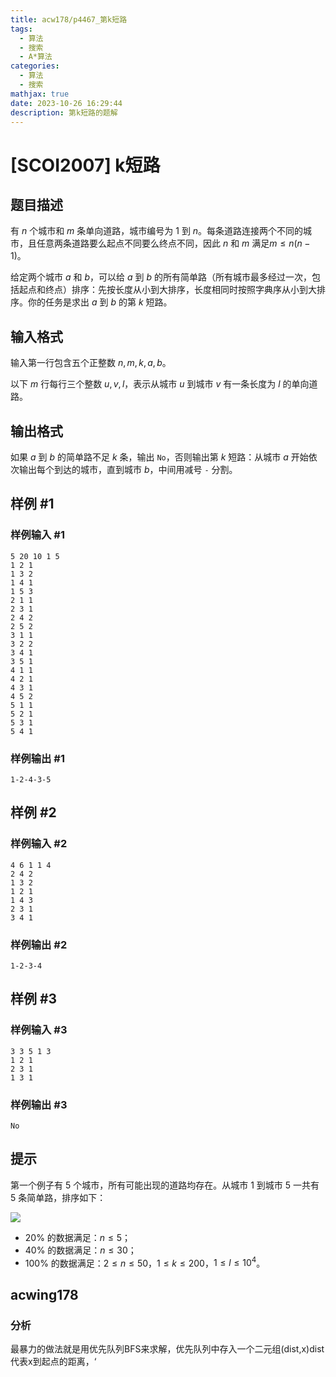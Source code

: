 ```yaml
---
title: acw178/p4467_第k短路
tags:
  - 算法
  - 搜索
  - A*算法
categories:
  - 算法
  - 搜索
mathjax: true
date: 2023-10-26 16:29:44
description: 第k短路的题解
---
```

# [SCOI2007] k短路

## 题目描述

有 $n$ 个城市和 $m$ 条单向道路，城市编号为 $1$ 到 $n$。每条道路连接两个不同的城市，且任意两条道路要么起点不同要么终点不同，因此 $n$ 和 $m$ 满足$m \le n(n-1)$。

给定两个城市 $a$ 和 $b$，可以给 $a$ 到 $b$ 的所有简单路（所有城市最多经过一次，包括起点和终点）排序：先按长度从小到大排序，长度相同时按照字典序从小到大排序。你的任务是求出 $a$ 到 $b$ 的第 $k$ 短路。

## 输入格式

输入第一行包含五个正整数 $n,m,k,a,b$。

以下 $m$ 行每行三个整数 $u,v,l$，表示从城市 $u$ 到城市 $v$ 有一条长度为 $l$ 的单向道路。

## 输出格式

如果 $a$ 到 $b$ 的简单路不足 $k$ 条，输出 `No`，否则输出第 $k$ 短路：从城市 $a$ 开始依次输出每个到达的城市，直到城市 $b$，中间用减号 `-` 分割。

## 样例 #1

### 样例输入 #1

```
5 20 10 1 5
1 2 1
1 3 2
1 4 1
1 5 3
2 1 1
2 3 1
2 4 2
2 5 2
3 1 1
3 2 2
3 4 1
3 5 1
4 1 1
4 2 1
4 3 1
4 5 2
5 1 1
5 2 1
5 3 1
5 4 1
```

### 样例输出 #1

```
1-2-4-3-5
```

## 样例 #2

### 样例输入 #2

```
4 6 1 1 4
2 4 2
1 3 2
1 2 1
1 4 3
2 3 1
3 4 1
```

### 样例输出 #2

```
1-2-3-4
```

## 样例 #3

### 样例输入 #3

```
3 3 5 1 3
1 2 1
2 3 1
1 3 1
```

### 样例输出 #3

```
No
```

## 提示

第一个例子有 $5$ 个城市，所有可能出现的道路均存在。从城市 $1$ 到城市 $5$ 一共有 $5$ 条简单路，排序如下：

![](https://cdn.luogu.com.cn/upload/pic/17706.png)

- $20\%$ 的数据满足：$n\leq 5$；
- $40\%$ 的数据满足：$n\leq 30$；
- $100\%$ 的数据满足：$2\leq n\leq 50$，$1\leq k\leq 200$，$1\le l\le 10^4$。

## acwing178
### 分析
最暴力的做法就是用优先队列BFS来求解，优先队列中存入一个二元组(dist,x)dist代表x到起点的距离，‘